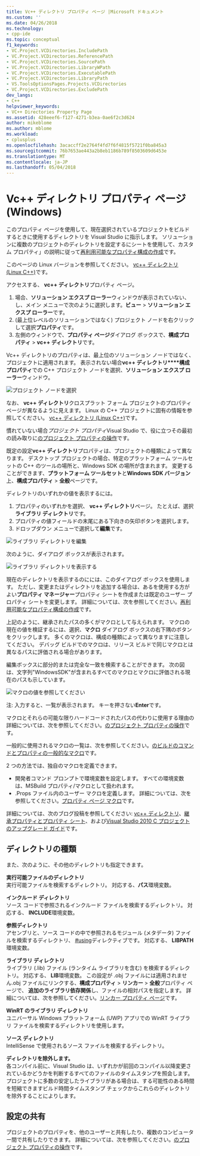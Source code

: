 ```yaml
---
title: Vc++ ディレクトリ プロパティ ページ |Microsoft ドキュメント
ms.custom: ''
ms.date: 04/26/2018
ms.technology:
- cpp-ide
ms.topic: conceptual
f1_keywords:
- VC.Project.VCDirectories.IncludePath
- VC.Project.VCDirectories.ReferencePath
- VC.Project.VCDirectories.SourcePath
- VC.Project.VCDirectories.LibraryWPath
- VC.Project.VCDirectories.ExecutablePath
- VC.Project.VCDirectories.LibraryPath
- VS.ToolsOptionsPages.Projects.VCDirectories
- VC.Project.VCDirectories.ExcludePath
dev_langs:
- C++
helpviewer_keywords:
- VC++ Directories Property Page
ms.assetid: 428eeef6-f127-4271-b3ea-0ae6f2c3d624
author: mikeblome
ms.author: mblome
ms.workload:
- cplusplus
ms.openlocfilehash: 3acaccff2e2764f4fd7f6f4815f5721f0ba845a3
ms.sourcegitcommit: 76b7653ae443a2b8eb1186b789f8503609d6453e
ms.translationtype: MT
ms.contentlocale: ja-JP
ms.lasthandoff: 05/04/2018
---
```

# <a name="vc-directories-property-page-windows"></a>Vc++ ディレクトリ プロパティ ページ (Windows)

このプロパティ ページを使用して、現在選択されているプロジェクトをビルドするときに使用するディレクトリを Visual Studio に指示します。 ソリューションに複数のプロジェクトのディレクトリを設定するにシートを使用して、カスタム プロパティ」の説明に従って[再利用可能なプロパティ構成の作成](working-with-project-properties.md#bkmkPropertySheets)です。

このページの Linux バージョンを参照してください。 [vc++ ディレクトリ (Linux C++)](../linux/prop-pages/directories-linux.md)です。   

アクセスする、 **vc++ ディレクトリ**プロパティ ページ。

1. 場合、**ソリューション エクスプ ローラー**ウィンドウが表示されていない、し、メイン メニューで次のように選択します。**ビュー** > **ソリューション エクスプ ローラー**です。
1. (最上位レベルのソリューションではなく) プロジェクト ノードを右クリックして選択**プロパティ**です。
1. 左側のウィンドウで、**プロパティ ページ**ダイアログ ボックスで、**構成プロパティ** > **vc++ ディレクトリ**です。  

Vc++ ディレクトリのプロパティは、最上位のソリューション ノードではなく、プロジェクトに適用されます。 表示されない場合**vc++ ディレクトリ****構成プロパティ**での C++ プロジェクト ノードを選択、**ソリューション エクスプ ローラー**ウィンドウ。 

![プロジェクト ノードを選択](media/vcppdir.png "vc++ ディレクトリのプロパティを表示するプロジェクト ノードを選択")

なお、 **vc++ ディレクトリ**クロスプラット フォーム プロジェクトのプロパティ ページが異なるように見えます。 Linux の C++ プロジェクトに固有の情報を参照してください。 [vc++ ディレクトリ (Linux C++)](../linux/prop-pages/directories-linux.md)です。 
 
慣れていない場合*プロジェクト プロパティ*Visual Studio で、役に立つその最初の読み取りに[のプロジェクト プロパティの操作](working-with-project-properties.md)です。 
 
既定の設定**vc++ ディレクトリ**プロパティは、プロジェクトの種類によって異なります。 デスクトップ プロジェクトの場合、特定のプラットフォーム ツールセットの C++ のツールの場所と、Windows SDK の場所が含まれます。 変更することができます、**プラットフォーム ツールセット**と**Windows SDK バージョン**上、**構成プロパティ** > **全般**ページです。 

ディレクトリのいずれかの値を表示するには。

1. プロパティのいずれかを選択、 **vc++ ディレクトリ**ページ。 たとえば、選択**ライブラリ ディレクトリ**です。
1. プロパティの値フィールドの末尾にある下向きの矢印ボタンを選択します。
1. ドロップダウン メニューで選択して**編集**です。

![ライブラリ ディレクトリを編集](media/vcppdir_libdir_edit.png "ライブラリ パスを編集するためのダイアログ")

次のように、ダイアログ ボックスが表示されます。 

![ライブラリ ディレクトリを表示する](media/vcppdir_libdir.png "ライブラリ パスを追加または削除 ダイアログ")

現在のディレクトリを表示するのにには、このダイアログ ボックスを使用します。 ただし、変更またはディレクトリを追加する場合は、あるを使用する方がよい**プロパティ マネージャー**プロパティ シートを作成または既定のユーザー プロパティ シートを変更します。 詳細については、次を参照してください。[再利用可能なプロパティ構成の作成](working-with-project-properties.md#bkmkPropertySheets)です。

上記のように、継承されたパスの多くがマクロとして与えられます。  マクロの現在の値を検証するには、選択、**マクロ** ダイアログ ボックスの右下隅のボタンをクリックします。 多くのマクロは、構成の種類によって異なりますに注意してください。 デバッグ ビルドでのマクロは、リリース ビルドで同じマクロとは異なるパスに評価される場合があります。 

編集ボックスに部分的または完全な一致を検索することができます。 次の図は、文字列"WindowsSDK"が含まれるすべてのマクロとマクロに評価される現在のパスも示しています。

![マクロの値を参照してください](media/vcppdir_libdir_macros.png "マクロを編集するためのダイアログ")

注: 入力すると、一覧が表示されます。 キーを押さない**Enter**です。

マクロとそれらの可能な限りハードコードされたパスの代わりに使用する理由の詳細については、次を参照してください。[のプロジェクト プロパティの操作](../ide/working-with-project-properties.md#bkmkPropertiesVersusMacros)です。 

一般的に使用されるマクロの一覧は、次を参照してください。[のビルドのコマンドとプロパティの一般的なマクロ](https://docs.microsoft.com/en-us/cpp/ide/common-macros-for-build-commands-and-properties)です。

2 つの方法では、独自のマクロを定義できます。
-   開発者コマンド プロンプトで環境変数を設定します。 すべての環境変数は、MSBuild プロパティ/マクロとして扱われます。
-   .Props ファイル内のユーザー マクロを定義します。 詳細については、次を参照してください。[プロパティ ページ マクロ](working-with-project-properties.md#bkmkPropertiesVersusMacros)です。 

詳細については、次のブログ投稿を参照してください: [vc++ ディレクトリ](http://blogs.msdn.com/b/vsproject/archive/2009/07/07/vc-directories.aspx)、[継承プロパティとプロパティ シート](http://blogs.msdn.com/b/vsproject/archive/2009/06/23/inherited-properties-and-property-sheets.aspx)、および[Visual Studio 2010 C プロジェクトのアップグレード ガイド](http://blogs.msdn.com/b/vcblog/archive/2010/03/02/visual-studio-2010-c-project-upgrade-guide.aspx)です。  
  
## <a name="directory-types"></a>ディレクトリの種類

また、次のように、その他のディレクトリも指定できます。  
  
**実行可能ファイルのディレクトリ**<br/>
実行可能ファイルを検索するディレクトリ。 対応する、**パス**環境変数。

**インクルード ディレクトリ**<br/>
ソース コードで参照されるインクルード ファイルを検索するディレクトリ。 対応する、 **INCLUDE**環境変数。

**参照ディレクトリ**<br/>
 アセンブリと、ソース コードの中で参照されるモジュール (メタデータ) ファイルを検索するディレクトリ、 [#using](../preprocessor/hash-using-directive-cpp.md)ディレクティブです。 対応する、 **LIBPATH**環境変数。

**ライブラリ ディレクトリ**<br/>
ライブラリ (.lib) ファイル (ランタイム ライブラリを含む) を検索するディレクトリ。 対応する、 **LIB**環境変数。 この設定が .obj ファイルには適用されません.obj ファイルにリンクする、**構成プロパティ** > **リンカー** > **全般**プロパティ ページで、 **追加のライブラリ依存関係**し、ファイルの相対パスを指定します。 詳細については、次を参照してください。[リンカー プロパティ ページ](../ide/linker-property-pages.md)です。

**WinRT のライブラリ ディレクトリ**<br/>
ユニバーサル Windows プラットフォーム (UWP) アプリでの WinRT ライブラリ ファイルを検索するディレクトリを使用します。 

**ソース ディレクトリ**<br/>
IntelliSense で使用されるソース ファイルを検索するディレクトリ。

**ディレクトリを除外します。**<br/>
各コンパイル前に、Visual Studio は、いずれかが前回のコンパイル以降変更されているかどうかを判断するすべてのファイルのタイムスタンプを照会します。 プロジェクトに多数の安定したライブラリがある場合は、する可能性のある時間を短縮できますビルド時間タイムスタンプ チェックからこれらのディレクトリを除外することによりします。

## <a name="sharing-the-settings"></a>設定の共有

プロジェクトのプロパティを、他のユーザーと共有したり、複数のコンピューター間で共有したりできます。 詳細については、次を参照してください。[のプロジェクト プロパティの操作](../ide/working-with-project-properties.md)です。
